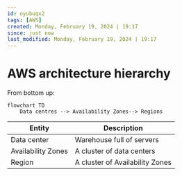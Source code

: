 ```yaml
---
id: oyubuqx2
tags: [AWS]
created: Monday, February 19, 2024 | 19:17
since: just now
last_modified: Monday, February 19, 2024 | 19:17
---
```


# AWS architecture hierarchy

From bottom up:

```mermaid
flowchart TD
    Data centres --> Availability Zones--> Regions
```

| Entity             | Description                     |
| ------------------ | ------------------------------- |
| Data center        | Warehouse full of servers       |
| Availability Zones | A cluster of data centers       |
| Region             | A cluster of Availability Zones |
